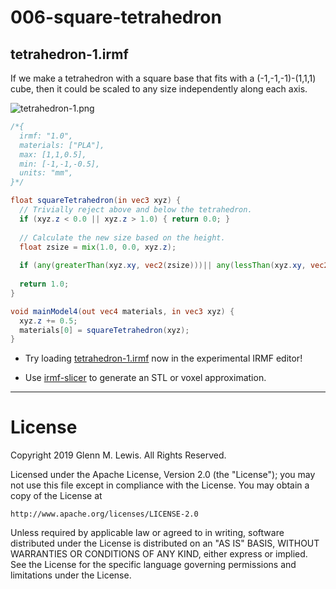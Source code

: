 # 006-square-tetrahedron

## tetrahedron-1.irmf

If we make a tetrahedron with a square base that fits with a (-1,-1,-1)-(1,1,1)
cube, then it could be scaled to any size independently along each axis.

![tetrahedron-1.png](tetrahedron-1.png)

```glsl
/*{
  irmf: "1.0",
  materials: ["PLA"],
  max: [1,1,0.5],
  min: [-1,-1,-0.5],
  units: "mm",
}*/

float squareTetrahedron(in vec3 xyz) {
  // Trivially reject above and below the tetrahedron.
  if (xyz.z < 0.0 || xyz.z > 1.0) { return 0.0; }
  
  // Calculate the new size based on the height.
  float zsize = mix(1.0, 0.0, xyz.z);
  
  if (any(greaterThan(xyz.xy, vec2(zsize)))|| any(lessThan(xyz.xy, vec2(-zsize)))) { return 0.0; }
  
  return 1.0;
}

void mainModel4(out vec4 materials, in vec3 xyz) {
  xyz.z += 0.5;
  materials[0] = squareTetrahedron(xyz);
}
```

* Try loading [tetrahedron-1.irmf](https://gmlewis.github.io/irmf-editor/?s=github.com/gmlewis/irmf-examples/blob/master/examples/006-square-tetrahedron/tetrahedron-1.irmf) now in the experimental IRMF editor!

* Use [irmf-slicer](https://github.com/gmlewis/irmf-slicer) to generate an STL or voxel approximation.

----------------------------------------------------------------------

# License

Copyright 2019 Glenn M. Lewis. All Rights Reserved.

Licensed under the Apache License, Version 2.0 (the "License");
you may not use this file except in compliance with the License.
You may obtain a copy of the License at

    http://www.apache.org/licenses/LICENSE-2.0

Unless required by applicable law or agreed to in writing, software
distributed under the License is distributed on an "AS IS" BASIS,
WITHOUT WARRANTIES OR CONDITIONS OF ANY KIND, either express or implied.
See the License for the specific language governing permissions and
limitations under the License.

